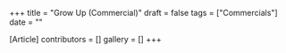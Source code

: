 +++
title = "Grow Up (Commercial)"
draft = false
tags = ["Commercials"]
date = ""

[Article]
contributors = []
gallery = []
+++